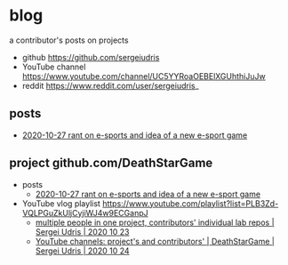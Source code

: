 # blog
a contributor's posts on projects

- github https://github.com/sergeiudris
- YouTube channel https://www.youtube.com/channel/UC5YYRoaOEBElXGUhthiJuJw
- reddit https://www.reddit.com/user/sergeiudris_

## posts

- [2020-10-27 rant on e-sports and idea of a new e-sport game](./posts/2020-10-27-rant-on-esports-and-idea-of-a-new-esport-game.md)

## project github.com/DeathStarGame

- posts
    - [2020-10-27 rant on e-sports and idea of a new e-sport game](./posts/2020-10-27-rant-on-esports-and-idea-of-a-new-esport-game.md)
- YouTube vlog playlist https://www.youtube.com/playlist?list=PLB3Zd-VQLPGuZkUljCyjiWJ4w9ECGanpJ
    - [multiple people in one project, contributors' individual lab repos | Sergei Udris | 2020 10 23](https://www.youtube.com/watch?v=b-wuAp5w5vA)
    - [YouTube channels: project's and contributors' | DeathStarGame | Sergei Udris | 2020 10 24](https://www.youtube.com/watch?v=103vlLT4ANc&)